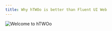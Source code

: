 ```yaml
---
title: Why hTWOo is better than Fluent UI Web
---
```


![Welcome to hTWOo](/htwoo/images/launch-img.jpg)